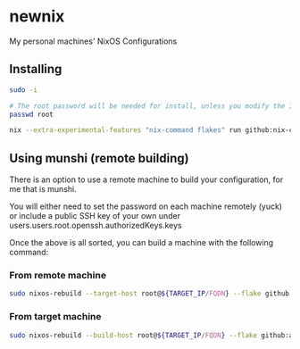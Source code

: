 # newnix

My personal machines' NixOS Configurations

## Installing

```bash
sudo -i

# The root password will be needed for install, unless you modify the ISO with your own SSH key
passwd root

nix --extra-experimental-features "nix-command flakes" run github:nix-community/nixos-anywhere -- --flake github:/axiteyt/newnix#${FLAKENAME} root@localhost
```

## Using munshi (remote building)

There is an option to use a remote machine to build your configuration, for me that is munshi.

You will either need to set the password on each machine remotely (yuck) or include a public SSH key of your own under users.users.root.openssh.authorizedKeys.keys

Once the above is all sorted, you can build a machine with the following command:

### From remote machine

```bash
sudo nixos-rebuild --target-host root@${TARGET_IP/FQDN} --flake github:axiteyt/newnix${FLAKENAME} switch
```

### From target machine

```bash
sudo nixos-rebuild --build-host root@${TARGET_IP/FQDN} --flake github:axiteyt/newnix${FLAKENAME} switch
```
